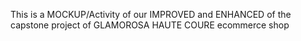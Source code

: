 This is a MOCKUP/Activity of our IMPROVED and ENHANCED of the capstone project of GLAMOROSA HAUTE COURE ecommerce shop 
